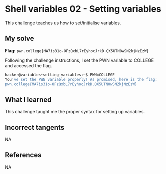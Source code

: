# Shell variables 02 - Setting variables
This challenge teaches us how to set/initialise variables.

## My solve
**Flag:** `pwn.college{MA7is31o-OFzQxbL7rEyhocJrkD.QX5UTN0wSN2kjNzEzW}`

Following the challenge instructions, I set the PWN variable to COLLEGE and accessed the flag.

```bash
hacker@variables~setting-variables:~$ PWN=COLLEGE
You've set the PWN variable properly! As promised, here is the flag:
pwn.college{MA7is31o-OFzQxbL7rEyhocJrkD.QX5UTN0wSN2kjNzEzW}
```

## What I learned 
This challenge taught me the proper syntax for setting up variables.

## Incorrect tangents 
NA

## References
NA
